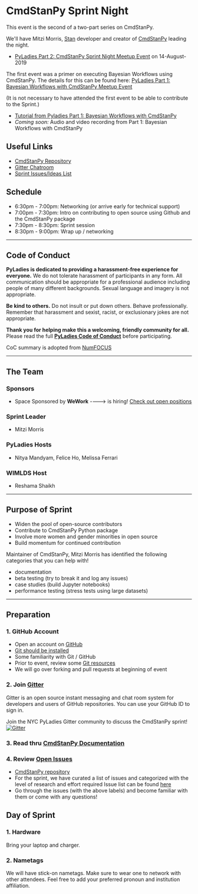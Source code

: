 # CmdStanPy Sprint Night  

This event is the second of a two-part series on CmdStanPy. 

We'll have Mitzi Morris, [Stan](https://mc-stan.org) developer and creator of [CmdStanPy](https://github.com/stan-dev/cmdstanpy) leading the night.

* [PyLadies Part 2: CmdStanPy Sprint Night Meetup Event](https://www.meetup.com/NYC-PyLadies/events/262999852/) on 14-August-2019

The first event was a primer on executing Bayesian Workflows using CmdStanPy. The details for this can be found here: [PyLadies Part 1: Bayesian Workflows with CmdStanPy Meetup Event](https://www.meetup.com/NYC-PyLadies/events/262999739/)

(It is not necessary to have attended the first event to be able to contribute to the Sprint.)

* [Tutorial from Pyladies Part 1: Bayesian Workflows with CmdStanPy](https://github.com/nyc-pyladies/2019-cmdstanpy-bayesian-workshop/blob/master/README.md)
* *Coming soon:* Audio and video recording from Part 1: Bayesian Workflows with CmdStanPy 
 
## Useful Links
* [CmdStanPy Repository](https://github.com/stan-dev/cmdstanpy)
* [Gitter Chatroom](https://gitter.im/nyc-pyladies/2019-cmdstanpy-bayesian-workshop#)
* [Sprint Issues/Ideas List](http://bit.ly/cmdstanpy-sprint-0814)

## Schedule
- 6:30pm - 7:00pm: Networking 
(or arrive early for technical support)
- 7:00pm - 7:30pm: Intro on contributing to open source using Github and the CmdStanPy package
- 7:30pm - 8:30pm: Sprint session
- 8:30pm - 9:00pm: Wrap up / networking

----
## Code of Conduct
**PyLadies is dedicated to providing a harassment-free experience for everyone.** We do not tolerate harassment of participants in any form. All communication should be appropriate for a professional audience including people of many different backgrounds. Sexual language and imagery is not appropriate.

**Be kind to others.** Do not insult or put down others. Behave professionally. Remember that harassment and sexist, racist, or exclusionary jokes are not appropriate.

**Thank you for helping make this a welcoming, friendly community for all.**  Please read the full [**PyLadies Code of Conduct**](https://www.pyladies.com/CodeOfConduct/) before participating.  

CoC summary is adopted from [NumFOCUS](https://numfocus.org/code-of-conduct)

---
## The Team

### Sponsors  
* Space Sponsored by **WeWork** ---->  is hiring!  [Check out open positions](https://careers.wework.com)

### Sprint Leader
* Mitzi Morris

### PyLadies Hosts
* Nitya Mandyam, Felice Ho, Melissa Ferrari

### WIMLDS Host
* Reshama Shaikh

---

## Purpose of Sprint
- Widen the pool of open-source contributors
- Contribute to CmdStanPy Python package
- Involve more women and gender minorities in open source
- Build momentum for continued contribution

Maintainer of CmdStanPy, Mitzi Morris has identified the following categories that you can help with!

- documentation  
- beta testing (try to break it and log any issues)  
- case studies (build Jupyter notebooks)  
- performance testing (stress tests using large datasets)

---

## Preparation

### 1.  GitHub Account
- Open an account on [GitHub](https://github.com/)
- [Git should be installed](https://git-scm.com/book/en/v2/Getting-Started-Installing-Git)
- Some familiarity with Git / GitHub 
- Prior to event, review some [Git resources](https://github.com/reshamas/git-intro-workshop/blob/master/extra_resources/resource_git_tutorials.md) 
- We will go over forking and pull requests at beginning of event

### 2.  Join [Gitter](https://gitter.im)
Gitter is an open source instant messaging and chat room system for developers and users of GitHub repositories.  You can use your GitHub ID to sign in. 

Join the NYC PyLadies Gitter community to discuss the CmdStanPy sprint!<br>
[![Gitter](https://badges.gitter.im/nyc-pyladies/2019-cmdstanpy-bayesian-workshop.svg)](https://gitter.im/nyc-pyladies/2019-cmdstanpy-bayesian-workshop?utm_source=badge&utm_medium=badge&utm_campaign=pr-badge)

### 3.  Read thru [CmdStanPy Documentation](https://cmdstanpy.readthedocs.io/en/latest/index.html)

### 4.  Review [Open Issues](http://bit.ly/cmdstanpy-sprint-0814) 
* [CmdStanPy repository](https://github.com/stan-dev/cmdstanpy/tree/master/docs)
* For the sprint, we have curated a list of issues and categorized with the level of research and effort required
Issue list can be found [here](http://bit.ly/cmdstanpy-sprint-0814)  
* Go through the issues (with the above labels) and become familiar with them or come with any questions!

## Day of Sprint

### 1.  Hardware
Bring your laptop and charger.

### 2.  Nametags
We will have stick-on nametags.  Make sure to wear one to network with other attendees.  Feel free to add your preferred pronoun and institution affiliation. 

